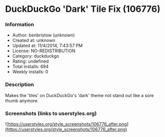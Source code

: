 # DuckDuckGo 'Dark' Tile Fix (106776)

### Information
- Author: benbristow (unknown)
- Created at: unknown
- Updated at: 11/4/2014, 7:43:57 PM
- License: NO-REDISTRIBUTION
- Category: duckduckgo
- Rating: undefined
- Total installs: 694
- Weekly installs: 0


### Description
Makes the 'tiles' on DuckDuckGo's 'dark' theme not stand out like a sore thumb anymore.


### Screenshots (links to userstyles.org)
![https://userstyles.org/style_screenshots/106776_after.png](https://userstyles.org/style_screenshots/106776_after.png)


